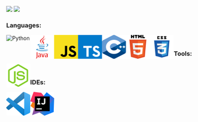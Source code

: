 ![](https://github.com/WiggleGiggle/github-stats/blob/master/generated/overview.svg)
![](https://github.com/WiggleGiggle/github-stats/blob/master/generated/languages.svg)

### Languages:   
<img src='./images/PythonLogo.png' alt='Python' width='64px' height='64px' align='left'>   
<img src='./images/JavaLogo.png' alt='Java' width='64px' height='64px' align='left'>   
<img src='./images/JavaScriptLogo.png' alt='JavaScript' width='64px' height='64px' align='left'>   
<img src='./images/TypeScriptLogo.png' alt='TypeScript' width='64px' height='64px' align='left'>   
<img src='./images/C++Logo.png' alt='C++' width='64px' height='64px' align='left'>   
<img src='./images/HTMLLogo.png' alt='HTML' width='64px' height='64px' align='left'>   
<img src='./images/CSSLogo.png' alt='CSS' width='64px' height='64px' align='left'> <br>

### Tools:
<img src='./images/NodeJSLogo.png' alt='Node.js' width='64px' height='64px' align='left'> <br>

### IDEs:
<img src='./images/VSCodeLogo.png' alt='Visual Studio Code' width='64px' height='64px' align='left'>
<img src='./images/IntelliJLogo.png' alt='IntelliJ' width='64px' height='64px' align='left'>
